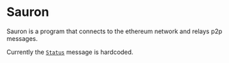 # Sauron

Sauron is a program that connects to the ethereum network and relays p2p messages.

Currently the [`Status`](https://github.com/ethereum/devp2p/blob/master/caps/eth.md#status-0x00) message is hardcoded.

